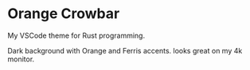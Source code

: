 # Orange Crowbar

My VSCode theme for Rust programming.

Dark background with Orange and Ferris accents. looks great on my 4k monitor.

